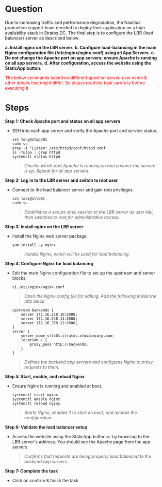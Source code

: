 # Question
Due to increasing traffic and performance degradation, the Nautilus production support team decided to deploy their application on a high availability stack in Stratos DC. The final step is to configure the LBR (load balancer) server as described below:

**a. Install nginx on the LBR server.**
**b. Configure load-balancing in the main Nginx configuration file (/etc/nginx/nginx.conf) using all App Servers.**
**c. Do not change the Apache port on app servers; ensure Apache is running on all app servers.**
**d. After configuration, access the website using the StaticApp button.**

<span style="color: red;">The below commands based on different question server, user name & other details that might differ. So please read the task carefully before executing it. </span>

# Steps

**Step 1: Check Apache port and status on all app servers**
- SSH into each app server and verify the Apache port and service status.
  ```
  ssh tony@stapp01
  sudo su -
  grep -i "Listen" /etc/httpd/conf/httpd.conf
  ss -tulpn | grep httpd
  systemctl status httpd
  ```
  > *Checks which port Apache is running on and ensures the service is up. Repeat for all app servers.*

**Step 2: Log in to the LBR server and switch to root user**
- Connect to the load balancer server and gain root privileges.
  ```
  ssh loki@stlb01
  sudo su -
  ```
  > *Establishes a secure shell session to the LBR server as user loki, then switches to root for administrative access.*

**Step 3: Install nginx on the LBR server**
- Install the Nginx web server package.
  ```
  yum install -y nginx
  ```
  > *Installs Nginx, which will be used for load balancing.*

**Step 4: Configure Nginx for load balancing**
- Edit the main Nginx configuration file to set up the upstream and server blocks.
  ```
  vi /etc/nginx/nginx.conf
  ```
  > *Open the Nginx config file for editing. Add the following inside the http block:*
  ```
  upstream backends {
      server 172.16.238.10:8088;
      server 172.16.238.11:8088;
      server 172.16.238.12:8088;
  }
  server {
      server_name stlb01.stratos.xfusioncorp.com;
      location / {
          proxy_pass http://backends;
      }
  }
  ```
  > *Defines the backend app servers and configures Nginx to proxy requests to them.*

**Step 5: Start, enable, and reload Nginx**
- Ensure Nginx is running and enabled at boot.
  ```
  systemctl start nginx
  systemctl enable nginx
  systemctl reload nginx
  ```
  > *Starts Nginx, enables it to start on boot, and reloads the configuration.*

**Step 6: Validate the load balancer setup**
- Access the website using the StaticApp button or by browsing to the LBR server's address. You should see the Apache page from the app servers.
  > *Confirms that requests are being properly load balanced to the backend app servers.*

**Step 7: Complete the task**
- Click on confirm & finish the task